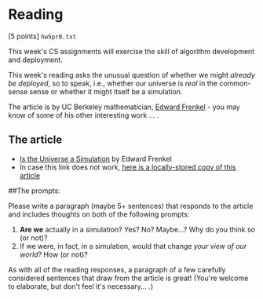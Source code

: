 # Reading

[5 points] `hw5pr0.txt`

This week's CS assignments will exercise the skill of algorithm development and deployment.

This week's reading asks the unusual question of whether we might _already be deployed_, so to speak, i.e., whether our universe is _real_ in the common-sense sense or whether it might itself be a simulation.

The article is by UC Berkeley mathematician, [Edward Frenkel](http://math.berkeley.edu/~frenkel/) - you may know of some of his other interesting work ... .


## The article

* [Is the Universe a Simulation](http://www.nytimes.com/2014/02/16/opinion/sunday/is-the-universe-a-simulation.html?_r=0) by Edward Frenkel
* In case this link does not work, [here is a locally-stored copy of this article](is_all_this_for_real.pdf) 

##The prompts:

Please write a paragraph (maybe 5+ sentences) that responds to the article and includes thoughts on both of the following prompts:

1. **Are we** actually in a simulation? Yes? No? Maybe...? Why do you think so (or not)?
2. If we were, in fact, in a simulation, would that change _your view of our world_? How (or not)? 

As with all of the reading responses, a paragraph of a few carefully considered sentences that draw from the article is great! (You're welcome to elaborate, but don't feel it's necessary... .) 
